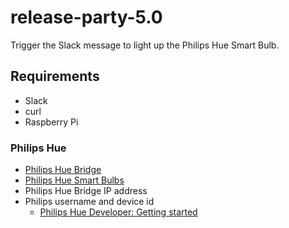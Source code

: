 # release-party-5.0

Trigger the Slack message to light up the Philips Hue Smart Bulb.

## Requirements

- Slack
- curl
- Raspberry Pi

### Philips Hue

- [Philips Hue Bridge](https://www.philips-hue.com/en-us/p/hue-bridge/046677458478)
- [Philips Hue Smart Bulbs](https://www.philips-hue.com/en-hk/products/smart-lightbulbs)
- Philips Hue Bridge IP address
- Philips username and device id
  - [Philips Hue Developer: Getting started](https://developers.meethue.com/develop/get-started-2/)
